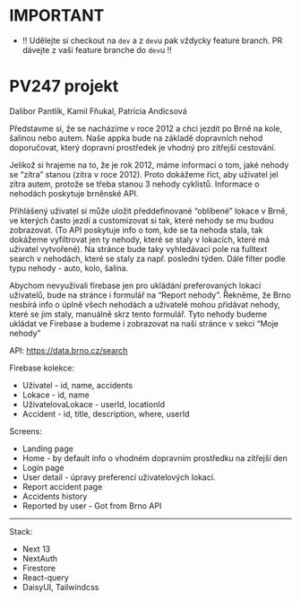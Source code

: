 # IMPORTANT
- ‼️ Udělejte si checkout na `dev` a z `dev`u pak vždycky feature branch. PR dávejte z vaši feature branche do `dev`u ‼️

# PV247 projekt

Dalibor Pantlík, Kamil Fňukal, Patrícia Andicsová

Představme si, že se nacházíme v roce 2012 a chci jezdit po Brně na kole, šalinou nebo autem. Naše appka bude na základě dopravních nehod doporučovat, který dopravní prostředek je vhodný pro zítřejší cestování.

Jelikož si hrajeme na to, že je rok 2012, máme informaci o tom, jaké nehody se “zítra” stanou (zítra v roce 2012). Proto dokážeme říct, aby uživatel jel zítra autem, protože se třeba stanou 3 nehody cyklistů. Informace o nehodách poskytuje brněnské API.

Přihlášený uživatel si může uložit předdefinované “oblíbené” lokace v Brně, ve kterých často jezdí a customizovat si tak, které nehody se mu budou zobrazovat. (To API poskytuje info o tom, kde se ta nehoda stala, tak dokážeme vyfiltrovat jen ty nehody, které se staly v lokacích, které má uživatel vytvořené). Na stránce bude taky vyhledávací pole na fulltext search v nehodách, které se staly za např. poslední týden. Dále filter podle typu nehody - auto, kolo, šalina.

Abychom nevyuživali firebase jen pro ukládání preferovaných lokací uživatelů, bude na stránce i formulář na “Report nehody”. Řekněme, že Brno nesbírá info o úplně všech nehodách a uživatelé mohou přidávat nehody, které se jim staly, manuálně skrz tento formulář. Tyto nehody budeme ukládat ve Firebase a budeme i zobrazovat na naši stránce v sekci “Moje nehody”


API: https://data.brno.cz/search

Firebase kolekce:
- Uživatel - id, name, accidents
- Lokace - id, name
- UživatelovaLokace - userId, locationId
- Accident - id, title, description, where, userId

Screens:
- Landing page
- Home - by default info o vhodném dopravním prostředku na zítřejší den
- Login page
- User detail - úpravy preferencí uživatelových lokací.
- Report accident page
- Accidents history
- Reported by user - Got from Brno API

---
Stack:
- Next 13
- NextAuth
- Firestore
- React-query
- DaisyUI, Tailwindcss
